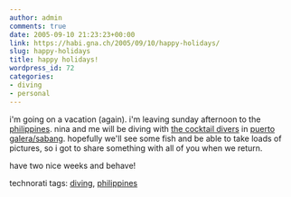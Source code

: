 ```yaml
---
author: admin
comments: true
date: 2005-09-10 21:23:23+00:00
link: https://habi.gna.ch/2005/09/10/happy-holidays/
slug: happy-holidays
title: happy holidays!
wordpress_id: 72
categories:
- diving
- personal
---
```



i'm going on a vacation (again). i'm leaving sunday afternoon to the [philippines](http://www.tourism.gov.ph/). nina and me will be diving with [the cocktail divers](http://www.wetexpedition.de/) in [puerto galera/sabang](http://www.google.com/search?&q=puerto+galera/sabang). hopefully we'll see some fish and be able to take loads of pictures, so i got to share something with all of you when we return.



have two nice weeks and behave!





technorati tags: [diving](http://www.technorati.com/tag/diving), [philippines](http://www.technorati.com/tag/philippines)
